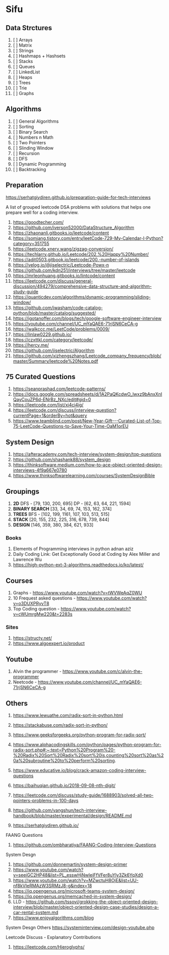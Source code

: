 # Sifu

## Data Strctures
1. [ ] Arrays
2. [ ] Matrix
3. [ ] Strings
4. [ ] Hashmaps + Hashsets
5. [ ] Stacks
6. [ ] Queues
7. [ ] LinkedList
8. [ ] Heaps
9. [ ] Trees
10. [ ] Trie
11. [ ] Graphs

## Algorithms
1. [ ] General Algorithms
2. [ ] Sorting
3. [ ] Binary Search
4. [ ] Numbers n Math
5. [ ] Two Pointers
6. [ ] Slinding Window
7. [ ] Recursion
8. [ ] DFS
9.  [ ] Dynamic Programming
10. [ ] Backtracking
   
## Preparation
https://serhatgiydiren.github.io/preparation-guide-for-tech-interviews

A list of grouped leetcode DSA problems with solutions that helps one prepare well for a coding interview.

1. https://goodtecher.com/
2. https://github.com/iverson52000/DataStructure_Algorithm
3. https://zhaonanli.gitbooks.io/leetcode/content
4. https://somjang.tistory.com/entry/leetCode-729-My-Calendar-I-Python?category=351755
5. https://leetcode.xnerv.wang/zigzag-conversion/
6. https://techlarry.github.io/Leetcode/202.%20Happy%20Number/
7. https://adit0503.gitbook.io/leetcode/200.-number-of-islands
8. https://velog.io/@jiselectric/Leetcode-Powx-n
9. https://github.com/kdn251/interviews/tree/master/leetcode
10. https://mrleonhuang.gitbooks.io/lintcode/content
11. https://leetcode.com/discuss/general-discussion/494279/comprehensive-data-structure-and-algorithm-study-guide
12. https://quanticdev.com/algorithms/dynamic-programming/sliding-window/
13. https://github.com/jwasham/code-catalog-python/blob/master/catalog/suggested/
14. https://igotanoffer.com/blogs/tech/google-software-engineer-interview
15. https://youtube.com/channel/UC_mYaQAE6-71rjSN6CeCA-g
16. https://walkccc.me/LeetCode/problems/0009/
17. https://linlaw0229.github.io/
18. https://czxttkl.com/category/leetcode/
19. https://hercy.me/
20. https://github.com/jiselectric/Algorithm
21. https://github.com/xizhengszhang/Leetcode_company_frequency/blob/master/Summary/leetcode%20Notes.pdf

## 75 Curated Questions

1. https://seanprashad.com/leetcode-patterns/
2. https://docs.google.com/spreadsheets/d/1A2PaQKcdwO_lwxz9bAnxXnIQayCouZP6d-ENrBz_NXc/edit#gid=0
3. https://leetcode.com/list/xi4ci4ig/
4. https://leetcode.com/discuss/interview-question?currentPage=1&orderBy=hot&query
5. https://www.teamblind.com/post/New-Year-Gift---Curated-List-of-Top-75-LeetCode-Questions-to-Save-Your-Time-OaM1orEU

## System Design

1. https://afteracademy.com/tech-interview/system-design/top-questions
2. https://github.com/shashank88/system_design
3. https://thinksoftware.medium.com/how-to-ace-object-oriented-design-interviews-4f9a667e0780
4. https://www.thinksoftwarelearning.com/courses/SystemDesignBible

## Groupings

1. **2D**
   DFS - [79, 130, 200, 695]
   DP - [62, 63, 64, 221, 1594]
2. **BINARY SEARCH**
   [33, 34, 69, 74, 153, 162, 374]
3. **TREES**
   BFS - [102, 199, 1161, 107, 103, 513, 515]
4. **STACK**
   [20, 155, 232, 225, 316, 678, 739, 844]
5. **DESIGN**
   [146, 359, 380, 384, 621, 933]


### Books
1. Elements of Programming interviews in python adnan aziz 
2. Daily Coding Link: Get Exceptionally Good at Coding by Alex Miller and Lawrence Wu
3. https://high-python-ext-3-algorithms.readthedocs.io/ko/latest/
   
## Courses
1. Graphs - https://www.youtube.com/watch?v=tWVWeAqZ0WU
2. 10 Frequest asked questions - https://www.youtube.com/watch?v=o3DUXPRyvT8
3. Top Coding question - https://www.youtube.com/watch?v=cWUmrgMw220&t=2283s
### Sites
1. https://structy.net/
2. https://www.algoexpert.io/product

## Youtube
1. Alvin the programmer - https://www.youtube.com/c/alvin-the-programmer
2. Neetcode - https://www.youtube.com/channel/UC_mYaQAE6-71rjSN6CeCA-g


## Others
1. https://www.lewuathe.com/radix-sort-in-python.html
2. https://stackabuse.com/radix-sort-in-python/
3. https://www.geeksforgeeks.org/python-program-for-radix-sort/
4. https://www.alphacodingskills.com/python/pages/python-program-for-radix-sort.php#:~:text=Python%20Program%20-%20Radix%20Sort%20Radix%20sort%20is,counting%20sort%20as%20a%20subroutine%20to%20perform%20sorting.
5. https://www.educative.io/blog/crack-amazon-coding-interview-questions


1. https://baihuqian.github.io/2018-09-08-nth-digit/
2. https://leetcode.com/discuss/study-guide/1688903/solved-all-two-pointers-problems-in-100-days
3. https://github.com/yangshun/tech-interview-handbook/blob/master/experimental/design/README.md
4. https://serhatgiydiren.github.io/

FAANG Questions
1. https://github.com/ombharatiya/FAANG-Coding-Interview-Questions


System Desgn
1. https://github.com/donnemartin/system-design-primer
2. https://www.youtube.com/watch?v=seeiGC2HP48&list=PL_esswHjNwIeiFfVFer8uYly3Zk6YqXd0
3. https://www.youtube.com/watch?v=MZwctuH8OjE&list=UU-nf8kVIeRMAzW3SRMzJ8-g&index=18
4. https://iq.opengenus.org/microsoft-teams-system-design/
5. https://iq.opengenus.org/memcached-in-system-design/
6. LLD - https://github.com/tssovi/grokking-the-object-oriented-design-interview/blob/master/object-oriented-design-case-studies/design-a-car-rental-system.md
7. https://www.enjoyalgorithms.com/blog

System Desgn Others
https://systeminterview.com/design-youtube.php


Leetcode Discuss - Explanatory Contributions
1. https://leetcode.com/Hieroglyphs/